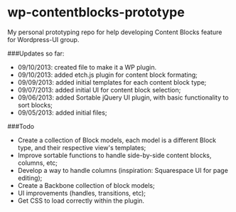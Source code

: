 wp-contentblocks-prototype
==========================

My personal prototyping repo for help developing Content Blocks feature for Wordpress-UI group.

###Updates so far:

- 09/10/2013: created file to make it a WP plugin. 
- 09/10/2013: added etch.js plugin for content block formating;
- 09/09/2013: added initial templates for each content block type;
- 09/07/2013: added initial UI for content block selection;
- 09/06/2013: added Sortable jQuery UI plugin, with basic functionality to sort blocks;
- 09/05/2013: added initial files;

###Todo

- Create a collection of Block models, each model is a different Block type, and their respective view's templates;
- Improve sortable functions to handle side-by-side content blocks, columns, etc;
- Develop a way to handle columns (inspiration: Squarespace UI for page editing);
- Create a Backbone collection of block models;
- UI improvements (handles, transitions, etc);
- Get CSS to load correctly within the plugin.
